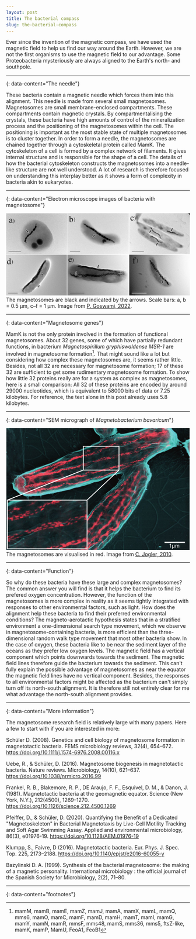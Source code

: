 ```yaml
---
layout: post
title: The bacterial compass
slug: the-bacterial-compass
---
```


Ever since the invention of the magnetic compass, we have used the magnetic field to help us find our way around the Earth. However, we are not the first organisms to use the magnetic field to our advantage. Some Proteobacteria mysteriously are always aligned to the Earth's north- and southpole.

---
{: data-content="The needle"}

These bacteria contain a magnetic needle which forces them into this alignment. This needle is made from several small magnetosomes. Magnetosomes are small membrane-enclosed compartments. These compartments contain magnetic crystals. By compartmentalising the crystals, these bacteria have high amounts of control of the mineralization process and the positioning of the magnetosomes within the cell. The positioning is important as the most stable state of multiple magnetosomes is to cluster together. In order to form a needle, the magnetosomes are chained together through a cytoskeletal protein called MamK. The cytoskeleton of a cell is formed by a complex network of filaments. It gives internal structure and is responsible for the shape of a cell. The details of how the bacterial cytoskeleton constructs the magnetosomes into a needle-like structure are not well understood. A lot of research is therefore focused on understanding this interplay better as it shows a form of complexity in bacteria akin to eukaryotes.

---
{: data-content="Electron microscope images of bacteria with magnetosome"}

![Figure#001: The bacterial compass](../assets/images/figures/magnetosomes_1.jpg)
The magnetosomes are black and indicated by the arrows. Scale bars: a, b = 0.5 μm, c–f = 1 μm. Image from [P. Goswami, 2022](https://doi.org/10.1038/s41522-022-00304-0).

---
{: data-content="Magnetosome genes"}

MamK is not the only protein involved in the formation of functional magnetosomes. About 32 genes, some of which have partially redundant functions, in bacterium *Magnetospirillum gryphiswaldense MSR-1* are involved in magnetosome formation[^1]. That might sound like a lot but considering how complex these magnetosomes are, it seems rather little. Besides, not all 32 are necessary for magnetosome formation; 17 of these 32 are sufficient to get some rudimentary magnetosome formation. To show how little 32 proteins really are for a system as complex as magnetosomes, here is a small comparison: All 32 of these proteins are encoded by around 29000 nucleotides, which is equivalent to 58000 bits of data or 7.25 kilobytes. For reference, the text alone in this post already uses 5.8 kilobytes.

---
{: data-content="SEM micrograph of *Magnetobacterium bavaricum*"}

![Figure#002: The bacterial compass](../assets/images/figures/magnetosomes_2.jpg)
The magnetosomes are visualised in red. Image from [C. Jogler, 2010](https://doi.org/10.1111/j.1462-2920.2010.02220.x).

---
{: data-content="Function"}

So why do these bacteria have these large and complex magnetosomes? The common answer you will find is that it helps the bacterium to find its prefered oxygen concentration. However, the function of the magnetosomes is more complex in reality as it seems tightly integrated with responses to other environmental factors, such as light. How does the alignment help these bacteria to find their preferred environmental conditions? The magneto-aerotactic hypothesis states that in a stratified environment a one-dimensional search type movement, which we observe in magnetosome-containing bacteria, is more efficient than the three-dimensional random walk type movement that most other bacteria show. In the case of oxygen, these bacteria like to be near the sediment layer of the oceans as they prefer low oxygen levels. The magnetic field has a vertical component which points downwards towards the sediment. The magnetic field lines therefore guide the bacterium towards the sediment. This can't fully explain the possible advantage of magnetosomes as near the equator the magnetic field lines have no vertical component. Besides, the responses to all environmental factors might be affected as the bacterium can't simply turn off its north-south alignment. It is therefore still not entirely clear for me what advantage the north-south alignment provides.

---
{: data-content="More information"}

The magnetosome research field is relatively large with many papers. Here a few to start with if you are interested in more:

Schüler D. (2008). Genetics and cell biology of magnetosome formation in magnetotactic bacteria. FEMS microbiology reviews, 32(4), 654–672. <https://doi.org/10.1111/j.1574-6976.2008.00116.x>

Uebe, R., & Schüler, D. (2016). Magnetosome biogenesis in magnetotactic bacteria. Nature reviews. Microbiology, 14(10), 621–637. <https://doi.org/10.1038/nrmicro.2016.99>

Frankel, R. B., Blakemore, R. P., DE Araujo, F. F., Esquivel, D. M., & Danon, J. (1981). Magnetotactic bacteria at the geomagnetic equator. Science (New York, N.Y.), 212(4500), 1269–1270. <https://doi.org/10.1126/science.212.4500.1269>

Pfeiffer, D., & Schüler, D. (2020). Quantifying the Benefit of a Dedicated "Magnetoskeleton" in Bacterial Magnetotaxis by Live-Cell Motility Tracking and Soft Agar Swimming Assay. Applied and environmental microbiology, 86(3), e01976-19. <https://doi.org/10.1128/AEM.01976-19>

Klumpp, S., Faivre, D (2016). Magnetotactic bacteria. Eur. Phys. J. Spec. Top. 225, 2173–2188. <https://doi.org/10.1140/epjst/e2016-60055-y>

Bazylinski D. A. (1999). Synthesis of the bacterial magnetosome: the making of a magnetic personality. International microbiology : the official journal of the Spanish Society for Microbiology, 2(2), 71–80.

---
{: data-content="footnotes"}

[^1]: mamM, mamB, mamE, mamZ, mamJ, mamA, mamX, mamL, mamQ, mms6, mamO, mamC, mamF, mamD, mamH, mamT, mamI, mamG, mamY, mamN, mamR, mmsF, mms48, mamS, mms36, mms5, ftsZ-like, mamK, mamP, MamU, FeoA1, FeoB1